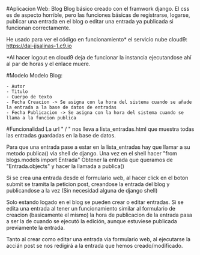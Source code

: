 #Aplicacion Web: Blog
Blog básico creado con el framwork django. 
El css es de aspecto horrible, pero las funciones básicas de registrarse, logarse, publicar una entrada en el blog o editar una entrada ya publicada si funcionan correctamente.

He usado para ver el código en funcionamiento* el servicio nube cloud9: https://dai-jjsalinas-1.c9.io

*Al hacer logout en cloud9 deja de funcionar la instancia ejecutandose ahí al par de horas y el enlace muere.

#Modelo
Modelo Blog:

    - Autor
    - Titulo
    - Cuerpo de texto
    - Fecha Creacion -> Se asigna con la hora del sistema cuando se añade la entrada a la base de datos de entradas
    - Fecha Publicacion -> Se asigna con la hora del sistema cuando se llama a la funcion publica

#Funcionalidad
La url " /  " nos lleva a lista_entradas.html que muestra todas las entradas guardadas en la base de datos.

Para que una entrada pase a estar en la lista_entradas hay que llamar a su metodo publica() via shell de django.
Una vez en el shell hacer "from blogs.models import Entrada"
Obtener la entrada que queramos de "Entrada.objects" y hacer la llamada a publica()

Si se crea una entrada desde el formulario web, al hacer click en el boton submit se tramita la peticion post,
creandose la entrada del blog y publicandose a la vez (Sin necesidad alguna de django shell)

Solo estando logado en el blog se pueden crear o editar entradas.
Si se edita una entrada al tener un funcionamiento similar al formulario de creacion (basicamente el mismo) la hora de publicacion
de la entrada pasa a ser la de cuando se ejecutó la edición, aunque estuviese publicada previamente la entrada.

Tanto al crear como editar una entrada via formulario web, al ejecutarse la accián post se nos redigirá a la entrada que hemos creado/modificado.
